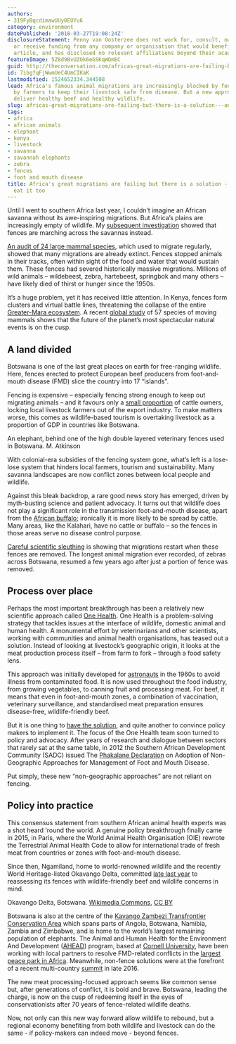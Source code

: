 ```yaml
---
authors:
- 319FyBqcdimawUUy0EUYu6
category: environment
datePublished: '2018-03-27T19:08:24Z'
disclosureStatement: Penny van Oosterzee does not work for, consult, own shares in
  or receive funding from any company or organisation that would benefit from this
  article, and has disclosed no relevant affiliations beyond their academic appointment.
featureImage: 5Z8d9BvUZOk6eGSKqWQmEC
guid: http://theconversation.com/africas-great-migrations-are-failing-but-there-is-a-solution-and-you-can-eat-it-too-93749
id: 7ibgfqFjWwmUeC4UmCIKaK
lastmodified: 1524652334.344508
lead: Africa's famous animal migrations are increasingly blocked by fences, erected
  by farmers to keep their livestock safe from disease. But a new approach aims to
  deliver healthy beef and healthy wildlife.
slug: africas-great-migrations-are-failing-but-there-is-a-solution---and-you-can-eat-it-too
tags:
- africa
- african animals
- elephant
- kenya
- livestock
- savanna
- savannah elephants
- zebra
- fences
- foot and mouth disease
title: Africa's great migrations are failing but there is a solution - and you can
  eat it too
---
```

Until I went to southern Africa last year, I couldn’t imagine an African savanna without its awe-inspiring migrations. But Africa’s plains are increasingly empty of wildlife. My [subsequent investigation](https://www.sciencedirect.com/science/article/pii/S0262407917324089?via%3Dihub) showed that fences are marching across the savannas instead. 

[An audit of 24 large mammal species](https://www.researchgate.net/publication/229077017_Global_decline_in_aggregated_migrations_of_large_terrestrial_mammals), which used to migrate regularly, showed that many migrations are already extinct. Fences stopped animals in their tracks, often within sight of the food and water that would sustain them. These fences had severed historically massive migrations. Millions of wild animals – wildebeest, zebra, hartebeest, springbok and many others – have likely died of thirst or hunger since the 1950s.

It’s a huge problem, yet it has received little attention. In Kenya, fences form clusters and virtual battle lines, threatening the collapse of the entire [Greater-Mara ecosystem](https://www.nature.com/articles/srep41450). A recent [global study](http://science.sciencemag.org/content/359/6374/466) of 57 species of moving mammals shows that the future of the planet’s most spectacular natural events is on the cusp. 


## A land divided

Botswana is one of the last great places on earth for free-ranging wildlife. Here, fences erected to protect European beef producers from foot-and-mouth disease (FMD) slice the country into 17 “islands”. 

Fencing is expensive – especially fencing strong enough to keep out migrating animals – and it favours only a [small proportion](https://www.researchgate.net/publication/228847697_Barriers_the_Beef_Industry_and_Unnatural_Selection_A_Review_of_the_Impact_of_Veterinary_Fencing_on_Mammals_in_Southern_Africa) of cattle owners, locking local livestock farmers out of the export industry. To make matters worse, this comes as wildlife-based tourism is overtaking livestock as a proportion of GDP in countries like Botswana. 

An elephant, behind one of the high double layered veterinary fences used in Botswana. M. Atkinson

With colonial-era subsidies of the fencing system gone, what’s left is a lose-lose system that hinders local farmers, tourism and sustainability. Many savanna landscapes are now conflict zones between local people and wildlife. 

Against this bleak backdrop, a rare good news story has emerged, driven by myth-busting science and patient advocacy. It turns out that wildlife does not play a significant role in the transmission foot-and-mouth disease, apart from the [African buffalo](http://www.bioone.org/doi/full/10.7589/2012-11-276); ironically it is more likely to be spread by cattle. Many areas, like the Kalahari, have no cattle or buffalo – so the fences in those areas serve no disease control purpose.

[Careful scientific sleuthing](https://doi.org/10.1017/S0030605310000414) is showing that migrations restart when these fences are removed. The longest animal migration ever recorded, of zebras across Botswana, resumed a few years ago after just a portion of fence was removed.

## Process over place

Perhaps the most important breakthrough has been a relatively new scientific approach called [One Health](http://www.oneworldonehealth.org/sept2004/owoh_sept04.html). One Health is a problem-solving strategy that tackles issues at the interface of wildlife, domestic animal and human health. A monumental effort by veterinarians and other scientists, working with communities and animal health organisations, has teased out a solution. Instead of looking at livestock’s geographic origin, it looks at the meat production process itself – from farm to fork – through a food safety lens. 

This approach was initially developed for [astronauts](https://www.ag.ndsu.edu/foodlaw/overview/introhaccp) in the 1960s to avoid illness from contaminated food. It is now used throughout the food industry, from growing vegetables, to canning fruit and processing meat. For beef, it means that even in foot-and-mouth zones, a combination of vaccination, veterinary surveillance, and standardised meat preparation ensures disease-free, wildlife-friendly beef.

But it is one thing to [have the solution](https://onlinelibrary.wiley.com/doi/abs/10.1111/tbed.12164), and quite another to convince policy makers to implement it. The focus of the One Health team soon turned to policy and advocacy. After years of research and dialogue between sectors that rarely sat at the same table, in 2012 the Southern African Development Community (SADC) issued The [Phakalane Declaration](http://www.wcs-ahead.org/phakalane_declaration.html) on Adoption of Non-Geographic Approaches for Management of Foot and Mouth Disease. 

Put simply, these new “non-geographic approaches” are not reliant on fencing.

## Policy into practice

This consensus statement from southern African animal health experts was a shot heard ‘round the world. A genuine policy breakthrough finally came in 2015, in Paris, where the World Animal Health Organisation (OIE) rewrote the Terrestrial Animal Health Code to allow for international trade of fresh meat from countries or zones with foot-and-mouth disease. 

Since then, Ngamiland, home to world-renowned wildlife and the recently World Heritage-listed Okavango Delta, committed [late last year](http://www.wcs-ahead.org/dvs_ahead_maun_workshop_2017/180110_cbt_wksp_proceedings_ngamiland_final.pdf) to reassessing its fences with wildlife-friendly beef and wildlife concerns in mind. 

Okavango Delta, Botswana. [Wikimedia Commons](https://commons.wikimedia.org/wiki/File:Okavango_delta_-_Botswana_-_panoramio_\(3\).jpg), [CC BY](http://creativecommons.org/licenses/by/4.0/)

Botswana is also at the centre of the [Kavango Zambezi Transfrontier Conservation Area](http://kavangozambezi.org/index.php/en/) which spans parts of Angola, Botswana, Namibia, Zambia and Zimbabwe, and is home to the world’s largest remaining population of elephants. The Animal and Human Health for the Environment And Development ([AHEAD](http://wcs-ahead.org)) program, based at [Cornell University](https://research.cornell.edu/news-features/cattle-conservation-collaboration), have been working with local partners to resolve FMD-related conflicts in the [largest peace park in Africa](http://www.fao.org/africa/news/detail-news/en/c/452396/). Meanwhile, non-fence solutions were at the forefront of a recent multi-country [summit](http://www.wcs-ahead.org/kaza_ahead_fao_workshop_2016/kaza_ahead_fao_workshop_2016.html) in late 2016. 


The new meat processing-focused approach seems like common sense but, after generations of conflict, it is bold and brave. Botswana, leading the charge, is now on the cusp of redeeming itself in the eyes of conservationists after 70 years of fence-related wildlife deaths. 

Now, not only can this new way forward allow wildlife to rebound, but a regional economy benefiting from both wildlife and livestock can do the same - if policy-makers can indeed move - beyond fences.